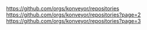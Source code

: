 https://github.com/orgs/konveyor/repositories
https://github.com/orgs/konveyor/repositories?page=2
https://github.com/orgs/konveyor/repositories?page=3
